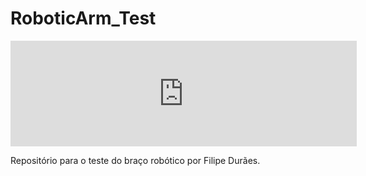 # RoboticArm_Test
<iframe frameborder="0" src="https://itch.io/embed/951367?border_width=2&amp;bg_color=0e0a13&amp;fg_color=ffffff&amp;link_color=f2005a&amp;border_color=83007b" width="554" height="169"><a href="https://fhdduraes.itch.io/robotic-arm-test">Robotic Arm - Test by Filipe Durães</a></iframe>
<p>Repositório para o teste do braço robótico por Filipe Durães.</p>
